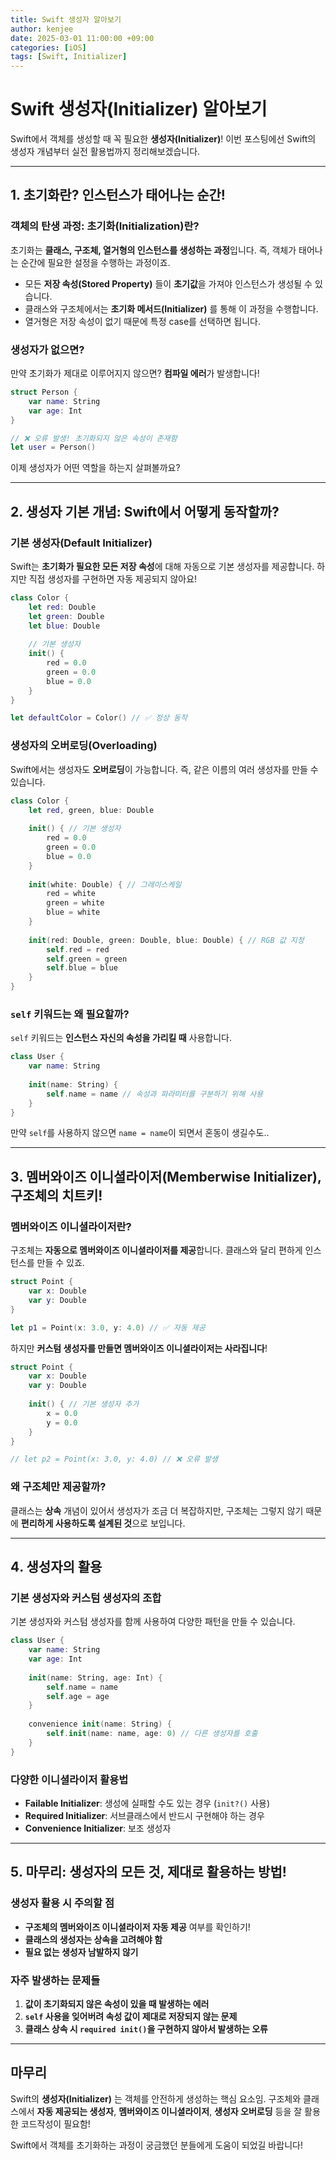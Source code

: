 ```yaml
---
title: Swift 생성자 알아보기
author: kenjee
date: 2025-03-01 11:00:00 +09:00
categories: [iOS]
tags: [Swift, Initializer]
---
```


# Swift 생성자(Initializer) 알아보기

Swift에서 객체를 생성할 때 꼭 필요한 **생성자(Initializer)**! 이번 포스팅에선 Swift의 생성자 개념부터 실전 활용법까지 정리해보겠습니다.

---

## 1️. 초기화란? 인스턴스가 태어나는 순간!

### 객체의 탄생 과정: 초기화(Initialization)란?
초기화는 **클래스, 구조체, 열거형의 인스턴스를 생성하는 과정**입니다. 즉, 객체가 태어나는 순간에 필요한 설정을 수행하는 과정이죠.

- 모든 **저장 속성(Stored Property)** 들이 **초기값**을 가져야 인스턴스가 생성될 수 있습니다.
- 클래스와 구조체에서는 **초기화 메서드(Initializer)** 를 통해 이 과정을 수행합니다.
- 열거형은 저장 속성이 없기 때문에 특정 case를 선택하면 됩니다.

### 생성자가 없으면?
만약 초기화가 제대로 이루어지지 않으면? **컴파일 에러**가 발생합니다!

```swift
struct Person {
    var name: String
    var age: Int
}

// ❌ 오류 발생! 초기화되지 않은 속성이 존재함
let user = Person()
```

이제 생성자가 어떤 역할을 하는지 살펴볼까요?

---

## 2️. 생성자 기본 개념: Swift에서 어떻게 동작할까?

### 기본 생성자(Default Initializer)
Swift는 **초기화가 필요한 모든 저장 속성**에 대해 자동으로 기본 생성자를 제공합니다. 하지만 직접 생성자를 구현하면 자동 제공되지 않아요!

```swift
class Color {
    let red: Double
    let green: Double
    let blue: Double
    
    // 기본 생성자
    init() {
        red = 0.0
        green = 0.0
        blue = 0.0
    }
}

let defaultColor = Color() // ✅ 정상 동작
```

### 생성자의 오버로딩(Overloading)
Swift에서는 생성자도 **오버로딩**이 가능합니다. 즉, 같은 이름의 여러 생성자를 만들 수 있습니다.

```swift
class Color {
    let red, green, blue: Double
    
    init() { // 기본 생성자
        red = 0.0
        green = 0.0
        blue = 0.0
    }
    
    init(white: Double) { // 그레이스케일
        red = white
        green = white
        blue = white
    }
    
    init(red: Double, green: Double, blue: Double) { // RGB 값 지정
        self.red = red
        self.green = green
        self.blue = blue
    }
}
```

### `self` 키워드는 왜 필요할까?
`self` 키워드는 **인스턴스 자신의 속성을 가리킬 때** 사용합니다.

```swift
class User {
    var name: String
    
    init(name: String) {
        self.name = name // 속성과 파라미터를 구분하기 위해 사용
    }
}
```

만약 `self`를 사용하지 않으면 `name = name`이 되면서 혼동이 생길수도..

---

## 3️. 멤버와이즈 이니셜라이저(Memberwise Initializer), 구조체의 치트키!

### 멤버와이즈 이니셜라이저란?
구조체는 **자동으로 멤버와이즈 이니셜라이저를 제공**합니다. 클래스와 달리 편하게 인스턴스를 만들 수 있죠.

```swift
struct Point {
    var x: Double
    var y: Double
}

let p1 = Point(x: 3.0, y: 4.0) // ✅ 자동 제공
```

하지만 **커스텀 생성자를 만들면 멤버와이즈 이니셜라이저는 사라집니다**!

```swift
struct Point {
    var x: Double
    var y: Double
    
    init() { // 기본 생성자 추가
        x = 0.0
        y = 0.0
    }
}

// let p2 = Point(x: 3.0, y: 4.0) // ❌ 오류 발생
```

### 왜 구조체만 제공할까?
클래스는 **상속** 개념이 있어서 생성자가 조금 더 복잡하지만, 구조체는 그렇지 않기 때문에 **편리하게 사용하도록 설계된 것**으로 보입니다.

---

## 4️. 생성자의 활용

### 기본 생성자와 커스텀 생성자의 조합
기본 생성자와 커스텀 생성자를 함께 사용하여 다양한 패턴을 만들 수 있습니다.

```swift
class User {
    var name: String
    var age: Int
    
    init(name: String, age: Int) {
        self.name = name
        self.age = age
    }
    
    convenience init(name: String) {
        self.init(name: name, age: 0) // 다른 생성자를 호출
    }
}
```

### 다양한 이니셜라이저 활용법

- **Failable Initializer**: 생성에 실패할 수도 있는 경우 (`init?()` 사용)
- **Required Initializer**: 서브클래스에서 반드시 구현해야 하는 경우
- **Convenience Initializer**: 보조 생성자

---

## 5️. 마무리: 생성자의 모든 것, 제대로 활용하는 방법!

### 생성자 활용 시 주의할 점
- **구조체의 멤버와이즈 이니셜라이저 자동 제공** 여부를 확인하기!
- **클래스의 생성자는 상속을 고려해야 함**
- **필요 없는 생성자 남발하지 않기**

### 자주 발생하는 문제들
1. **값이 초기화되지 않은 속성이 있을 때 발생하는 에러**
2. **`self` 사용을 잊어버려 속성 값이 제대로 저장되지 않는 문제**
3. **클래스 상속 시 `required init()`을 구현하지 않아서 발생하는 오류**

---

## 마무리

Swift의 **생성자(Initializer)** 는 객체를 안전하게 생성하는 핵심 요소임. 구조체와 클래스에서 **자동 제공되는 생성자**, **멤버와이즈 이니셜라이저**, **생성자 오버로딩** 등을 잘 활용한 코드작성이 필요함!

Swift에서 객체를 초기화하는 과정이 궁금했던 분들에게 도움이 되었길 바랍니다!
